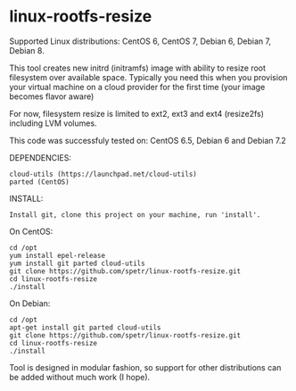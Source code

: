 linux-rootfs-resize
===================

Supported Linux distributions:
CentOS 6, CentOS 7, Debian 6, Debian 7, Debian 8.

This tool creates new initrd (initramfs) image with ability to resize root filesystem 
over available space. Typically you need this when you provision your virtual machine on 
a cloud provider for the first time (your image becomes flavor aware)

For now, filesystem resize is limited to ext2, ext3 and ext4 (resize2fs) including LVM volumes.

This code was successfuly tested on: CentOS 6.5, Debian 6 and Debian 7.2

DEPENDENCIES:

    cloud-utils (https://launchpad.net/cloud-utils)
    parted (CentOS)

INSTALL: 

    Install git, clone this project on your machine, run 'install'. 

On CentOS:

    cd /opt
    yum install epel-release
    yum install git parted cloud-utils
    git clone https://github.com/spetr/linux-rootfs-resize.git
    cd linux-rootfs-resize
    ./install

On Debian:

    cd /opt
    apt-get install git parted cloud-utils
    git clone https://github.com/spetr/linux-rootfs-resize.git
    cd linux-rootfs-resize
    ./install


Tool is designed in modular fashion, so support for other distributions can be added without much work (I hope).

